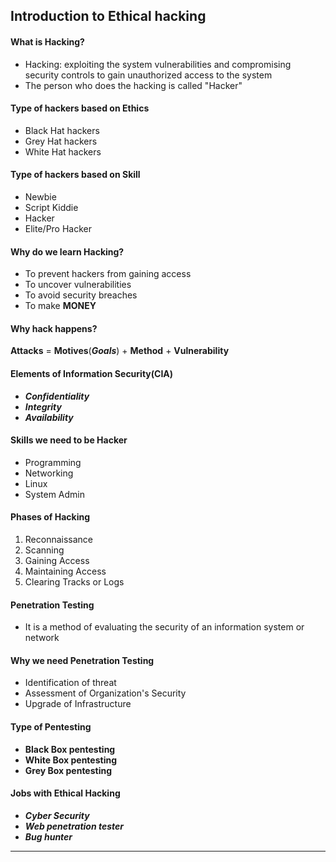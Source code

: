 ## Introduction to Ethical hacking
#### What is Hacking?
- Hacking: exploiting the system vulnerabilities and compromising security controls to gain unauthorized access to the system
- The person who does the hacking is called "Hacker" 
#### Type of hackers based on **Ethics**
- Black Hat hackers
- Grey Hat hackers
- White Hat hackers
#### Type of hackers based on **Skill**
- Newbie
- Script Kiddie
- Hacker
- Elite/Pro Hacker
#### Why do we learn Hacking?
- To prevent hackers from gaining access
- To uncover vulnerabilities
- To avoid security breaches
- To make **MONEY**
#### Why hack happens?
  **Attacks** = **Motives**(***Goals***) + **Method** + **Vulnerability**
#### Elements of Information Security(**CIA**)
- ***Confidentiality***
- ***Integrity***
- ***Availability***
#### Skills we need to be Hacker
- Programming
- Networking
- Linux
- System Admin
#### Phases of Hacking
1. Reconnaissance
2. Scanning
3. Gaining Access
4. Maintaining Access
5. Clearing Tracks or Logs
#### Penetration Testing
- It is a method of evaluating the security of an information system or network
#### Why we need Penetration Testing
- Identification of threat
- Assessment of Organization's Security
- Upgrade of Infrastructure
#### Type of Pentesting
- **Black Box pentesting**
- **White Box pentesting**
- **Grey Box pentesting**
#### Jobs with Ethical Hacking
- ***Cyber Security***
- ***Web penetration tester***
- ***Bug hunter***
---



